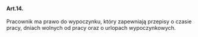 #### Art.14.

Pracownik ma prawo do wypoczynku, który zapewniają przepisy o czasie pracy, dniach wolnych od pracy oraz o urlopach wypoczynkowych.
